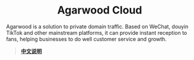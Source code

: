 <h1 align="center">Agarwood Cloud</h1>
Agarwood is a solution to private domain traffic. Based on WeChat, douyin TikTok and other mainstream platforms, it can provide instant reception to fans, helping businesses to do well customer service and growth.

> **[中文说明](README.md)**
